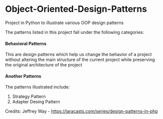 # Object-Oriented-Design-Patterns
Project in Python to illustrate various OOP design patterns

The patterns listed in this project fall under the following categories:

#### Behavioral Patterns
This are design patterns which help us change the behavior of a project without altering the main structure of the current project while preserving the original architecture of the project

#### Another Patterns

The patterns illustrated include:
1. Strategy Pattern
2. Adapter Desing Pattern

Credits:
Jeffrey Way - https://laracasts.com/series/design-patterns-in-php
